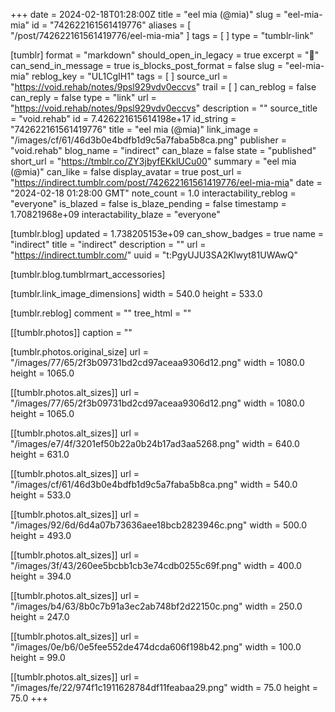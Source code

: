 +++
date = 2024-02-18T01:28:00Z
title = "eel mia (@mia)"
slug = "eel-mia-mia"
id = "742622161561419776"
aliases = [ "/post/742622161561419776/eel-mia-mia" ]
tags = [ ]
type = "tumblr-link"

[tumblr]
format = "markdown"
should_open_in_legacy = true
excerpt = "📎"
can_send_in_message = true
is_blocks_post_format = false
slug = "eel-mia-mia"
reblog_key = "UL1CgIH1"
tags = [ ]
source_url = "https://void.rehab/notes/9psl929vdv0eccvs"
trail = [ ]
can_reblog = false
can_reply = false
type = "link"
url = "https://void.rehab/notes/9psl929vdv0eccvs"
description = ""
source_title = "void.rehab"
id = 7.426221615614198e+17
id_string = "742622161561419776"
title = "eel mia (@mia)"
link_image = "/images/cf/61/46d3b0e4bdfb1d9c5a7faba5b8ca.png"
publisher = "void.rehab"
blog_name = "indirect"
can_blaze = false
state = "published"
short_url = "https://tmblr.co/ZY3jbyfEKklUCu00"
summary = "eel mia (@mia)"
can_like = false
display_avatar = true
post_url = "https://indirect.tumblr.com/post/742622161561419776/eel-mia-mia"
date = "2024-02-18 01:28:00 GMT"
note_count = 1.0
interactability_reblog = "everyone"
is_blazed = false
is_blaze_pending = false
timestamp = 1.70821968e+09
interactability_blaze = "everyone"

[tumblr.blog]
updated = 1.738205153e+09
can_show_badges = true
name = "indirect"
title = "indirect"
description = ""
url = "https://indirect.tumblr.com/"
uuid = "t:PgyUJU3SA2Klwyt81UWAwQ"

[tumblr.blog.tumblrmart_accessories]

[tumblr.link_image_dimensions]
width = 540.0
height = 533.0

[tumblr.reblog]
comment = ""
tree_html = ""

[[tumblr.photos]]
caption = ""

[tumblr.photos.original_size]
url = "/images/77/65/2f3b09731bd2cd97aceaa9306d12.png"
width = 1080.0
height = 1065.0

[[tumblr.photos.alt_sizes]]
url = "/images/77/65/2f3b09731bd2cd97aceaa9306d12.png"
width = 1080.0
height = 1065.0

[[tumblr.photos.alt_sizes]]
url = "/images/e7/4f/3201ef50b22a0b24b17ad3aa5268.png"
width = 640.0
height = 631.0

[[tumblr.photos.alt_sizes]]
url = "/images/cf/61/46d3b0e4bdfb1d9c5a7faba5b8ca.png"
width = 540.0
height = 533.0

[[tumblr.photos.alt_sizes]]
url = "/images/92/6d/6d4a07b73636aee18bcb2823946c.png"
width = 500.0
height = 493.0

[[tumblr.photos.alt_sizes]]
url = "/images/3f/43/260ee5bcbb1cb3e74cdb0255c69f.png"
width = 400.0
height = 394.0

[[tumblr.photos.alt_sizes]]
url = "/images/b4/63/8b0c7b91a3ec2ab748bf2d22150c.png"
width = 250.0
height = 247.0

[[tumblr.photos.alt_sizes]]
url = "/images/0e/b6/0e5fee552de474dcda606f198b42.png"
width = 100.0
height = 99.0

[[tumblr.photos.alt_sizes]]
url = "/images/fe/22/974f1c1911628784df11feabaa29.png"
width = 75.0
height = 75.0
+++
